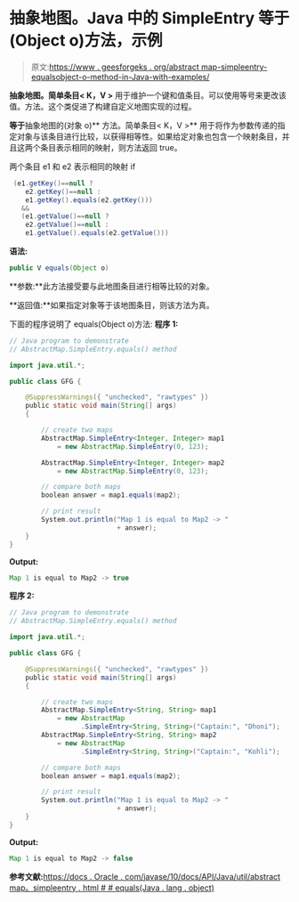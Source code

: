 # 抽象地图。Java 中的 SimpleEntry 等于(Object o)方法，示例

> 原文:[https://www . geesforgeks . org/abstract map-simpleentry-equalsobject-o-method-in-Java-with-examples/](https://www.geeksforgeeks.org/abstractmap-simpleentry-equalsobject-o-method-in-java-with-examples/)

**抽象地图。简单条目< K，V >** 用于维护一个键和值条目。可以使用等号来更改该值。方法。这个类促进了构建自定义地图实现的过程。

**等于**抽象地图的(对象 o)** 方法。简单条目< K，V >** 用于将作为参数传递的指定对象与该条目进行比较，以获得相等性。如果给定对象也包含一个映射条目，并且这两个条目表示相同的映射，则方法返回 true。

两个条目 e1 和 e2 表示相同的映射 if

```java
 (e1.getKey()==null ?
    e2.getKey()==null :
    e1.getKey().equals(e2.getKey()))
   &&
   (e1.getValue()==null ?
    e2.getValue()==null :
    e1.getValue().equals(e2.getValue()))
```

**语法:**

```java
public V equals(Object o)

```

**参数:**此方法接受要与此地图条目进行相等比较的对象。

**返回值:**如果指定对象等于该地图条目，则该方法为真。

下面的程序说明了 equals(Object o)方法:
**程序 1:**

```java
// Java program to demonstrate
// AbstractMap.SimpleEntry.equals() method

import java.util.*;

public class GFG {

    @SuppressWarnings({ "unchecked", "rawtypes" })
    public static void main(String[] args)
    {

        // create two maps
        AbstractMap.SimpleEntry<Integer, Integer> map1
            = new AbstractMap.SimpleEntry(0, 123);

        AbstractMap.SimpleEntry<Integer, Integer> map2
            = new AbstractMap.SimpleEntry(0, 123);

        // compare both maps
        boolean answer = map1.equals(map2);

        // print result
        System.out.println("Map 1 is equal to Map2 -> "
                           + answer);
    }
}
```

**Output:**

```java
Map 1 is equal to Map2 -> true

```

**程序 2:**

```java
// Java program to demonstrate
// AbstractMap.SimpleEntry.equals() method

import java.util.*;

public class GFG {

    @SuppressWarnings({ "unchecked", "rawtypes" })
    public static void main(String[] args)
    {

        // create two maps
        AbstractMap.SimpleEntry<String, String> map1
            = new AbstractMap
                  .SimpleEntry<String, String>("Captain:", "Dhoni");
        AbstractMap.SimpleEntry<String, String> map2
            = new AbstractMap
                  .SimpleEntry<String, String>("Captain:", "Kohli");

        // compare both maps
        boolean answer = map1.equals(map2);

        // print result
        System.out.println("Map 1 is equal to Map2 -> "
                           + answer);
    }
}
```

**Output:**

```java
Map 1 is equal to Map2 -> false

```

**参考文献:**[https://docs . Oracle . com/javase/10/docs/API/Java/util/abstract map。simpleentry . html # # equals(Java . lang . object)](https://docs.oracle.com/javase/10/docs/api/java/util/AbstractMap.SimpleEntry.html##equals(java.lang.Object))